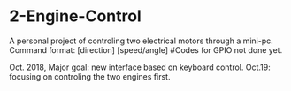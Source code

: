 # 2-Engine-Control
A personal project of controling two electrical motors through a mini-pc.
Command format: [direction] [speed/angle]
#Codes for GPIO not done yet.

Oct. 2018, Major goal: new interface based on keyboard control.
Oct.19: focusing on controling the two engines first.
